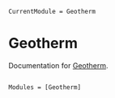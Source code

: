 ```@meta
CurrentModule = Geotherm
```

# Geotherm

Documentation for [Geotherm](https://github.com/MineralsCloud/Geotherm.jl).

```@index

```

```@autodocs
Modules = [Geotherm]
```
